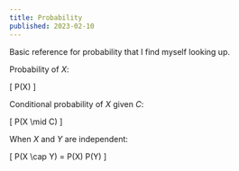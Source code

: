 ```yaml
---
title: Probability
published: 2023-02-10
---
```


Basic reference for probability that I find myself looking up.

Probability of $X$:

\[ P(X) \]

Conditional probability of $X$ given $C$:

\[ P(X \mid C) \]

When $X$ and $Y$ are independent:

\[ P(X \cap Y) = P(X) P(Y) \]

